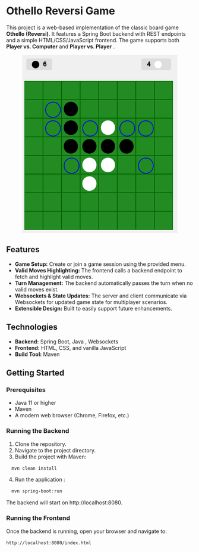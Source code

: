 # Othello Reversi Game

This project is a web-based implementation of the classic board game **Othello (Reversi)**. It features a Spring Boot backend with REST endpoints and a simple HTML/CSS/JavaScript frontend. The game supports both **Player vs. Computer** and **Player vs. Player** .

<p align="center">
  <img src="images/screenshot.png" alt="Othello App Screenshot">
</p>


## Features

- **Game Setup:** Create or join a game session using the provided menu.
- **Valid Moves Highlighting:** The frontend calls a backend endpoint to fetch and highlight valid moves.
- **Turn Management:** The backend automatically passes the turn when no valid moves exist.
- **Websockets & State Updates:** The server and client communicate via Websockets for updated game state for multiplayer scenarios.
- **Extensible Design:** Built to easily support future enhancements.

## Technologies

- **Backend:** Spring Boot, Java , Websockets
- **Frontend:** HTML, CSS, and vanilla JavaScript
- **Build Tool:** Maven

## Getting Started

### Prerequisites

- Java 11 or higher
- Maven
- A modern web browser (Chrome, Firefox, etc.)

### Running the Backend

1. Clone the repository.
2. Navigate to the project directory.
3. Build the project with Maven:
```bash
  mvn clean install
```
4. Run the application :
```bash
  mvn spring-boot:run
```
The backend will start on http://localhost:8080. 

### Running the Frontend
Once the backend is running, open your browser and navigate to:
```bash
http://localhost:8080/index.html

```
